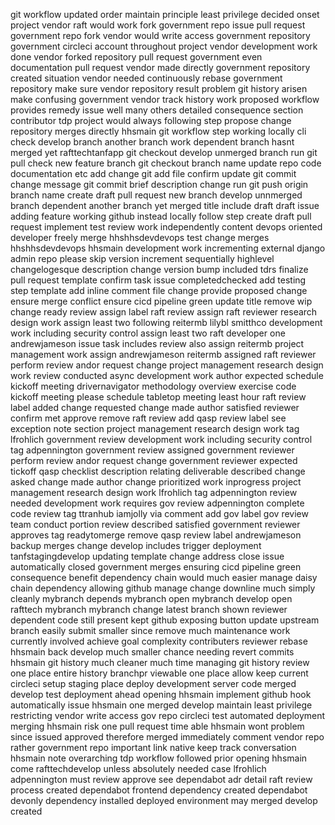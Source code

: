 git workflow updated order maintain principle least privilege decided onset project vendor raft would work fork government repo issue pull request government repo fork vendor would write access government repository government circleci account throughout project vendor development work done vendor forked repository pull request government even documentation pull request vendor made directly government repository created situation vendor needed continuously rebase government repository make sure vendor repository result problem git history arisen make confusing government vendor track history work proposed workflow provides remedy issue well many others detailed consequence section contributor tdp project would always following step propose change repository merges directly hhsmain git workflow step working locally cli check develop branch another branch work dependent branch hasnt merged yet rafttechtanfapp git checkout develop unmerged branch run git pull check new feature branch git checkout branch name update repo code documentation etc add change git add file confirm update git commit change message git commit brief description change run git push origin branch name create draft pull request new branch develop unnmerged branch dependent another branch yet merged title include draft draft issue adding feature working github instead locally follow step create draft pull request implement test review work independently content devops oriented developer freely merge hhshhsdevdevops test change merges hhshhsdevdevops hhsmain development work incrementing external django admin repo please skip version increment sequentially highlevel changelogesque description change version bump included tdrs finalize pull request template confirm task issue completedchecked add testing step template add inline comment file change provide proposed change ensure merge conflict ensure cicd pipeline green update title remove wip change ready review assign label raft review assign raft reviewer research design work assign least two following reitermb lilybl smitthco development work including security control assign least two raft developer one andrewjameson issue task includes review also assign reitermb project management work assign andrewjameson reitermb assigned raft reviewer perform review andor request change project management research design work review conducted async development work author expected schedule kickoff meeting drivernavigator methodology overview exercise code kickoff meeting please schedule tabletop meeting least hour raft review label added change requested change made author satisfied reviewer confirm met approve remove raft review add qasp review label see exception note section project management research design work tag lfrohlich government review development work including security control tag adpennington government review assigned government reviewer perform review andor request change government reviewer expected tickoff qasp checklist description relating deliverable described change asked change made author change prioritized work inprogress project management research design work lfrohlich tag adpennington review needed development work requires gov review adpennington complete code review tag ttranhub iamjolly via comment add gov label gov review team conduct portion review described satisfied government reviewer approves tag readytomerge remove qasp review label andrewjameson backup merges change develop includes trigger deployment tanfstagingdevelop updating template change address close issue automatically closed government merges ensuring cicd pipeline green consequence benefit dependency chain would much easier manage daisy chain dependency allowing github manage change downline much simply cleanly mybranch depends mybranch open mybranch develop open rafttech mybranch mybranch change latest branch shown reviewer dependent code still present kept github exposing button update upstream branch easily submit smaller since remove much maintenance work currently involved achieve goal complexity contributers reviewer rebase hhsmain back develop much smaller chance needing revert commits hhsmain git history much cleaner much time managing git history review one place entire history branchpr viewable one place allow keep current circleci setup staging place deploy development server code merged develop test deployment ahead opening hhsmain implement github hook automatically issue hhsmain one merged develop maintain least privilege restricting vendor write access gov repo circleci test automated deployment merging hhsmain risk one pull request time able hhsmain wont problem since issued approved therefore merged immediately comment vendor repo rather government repo important link native keep track conversation hhsmain note overarching tdp workflow followed prior opening hhsmain come rafttechdevelop unless absolutely needed case lfrohlich adpennington must review approve see dependabot adr detail raft review process created dependabot frontend dependency created dependabot devonly dependency installed deployed environment may merged develop created